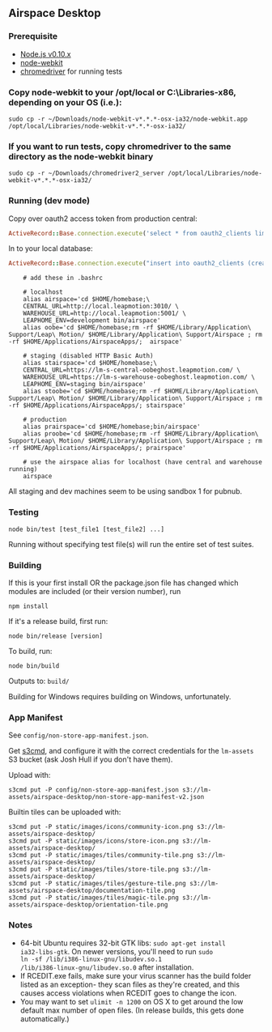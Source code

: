 ## Airspace Desktop

### Prerequisite

- [Node.js v0.10.x](http://nodejs.org/download/)
- [node-webkit](https://github.com/rogerwang/node-webkit#downloads)
- [chromedriver](https://github.com/rogerwang/node-webkit/wiki/chromedriver) for running tests

### Copy node-webkit to your /opt/local or C:\Libraries-x86, depending on your OS (i.e.):

    sudo cp -r ~/Downloads/node-webkit-v*.*.*-osx-ia32/node-webkit.app /opt/local/Libraries/node-webkit-v*.*.*-osx-ia32/

### If you want to run tests, copy chromedriver to the same directory as the node-webkit binary

    sudo cp -r ~/Downloads/chromedriver2_server /opt/local/Libraries/node-webkit-v*.*.*-osx-ia32/

### Running (dev mode)

Copy over oauth2 access token from production central:

```ruby
ActiveRecord::Base.connection.execute('select * from oauth2_clients limit 1').to_a
```

In to your local database:

```ruby
ActiveRecord::Base.connection.execute("insert into oauth2_clients (created_at, updated_at, name, redirect_uri, website, identifier, secret) VALUES (NOW(), NOW(), 'launcher', 'http://local.leapmotion:3010/', 'http://local.leapmotion:3010/', '73fde9aa45ef818ecb137aeacd886253', '8daf22818f30f4a9f86201d1b276b39c')")
```


```
    # add these in .bashrc

    # localhost
    alias airspace='cd $HOME/homebase;\
    CENTRAL_URL=http://local.leapmotion:3010/ \
    WAREHOUSE_URL=http://local.leapmotion:5001/ \
    LEAPHOME_ENV=development bin/airspace'
    alias oobe='cd $HOME/homebase;rm -rf $HOME/Library/Application\ Support/Leap\ Motion/ $HOME/Library/Application\ Support/Airspace ; rm -rf $HOME/Applications/AirspaceApps/;  airspace'

    # staging (disabled HTTP Basic Auth)
    alias stairspace='cd $HOME/homebase;\
    CENTRAL_URL=https://lm-s-central-oobeghost.leapmotion.com/ \
    WAREHOUSE_URL=https://lm-s-warehouse-oobeghost.leapmotion.com/ \
    LEAPHOME_ENV=staging bin/airspace'
    alias stoobe='cd $HOME/homebase;rm -rf $HOME/Library/Application\ Support/Leap\ Motion/ $HOME/Library/Application\ Support/Airspace ; rm -rf $HOME/Applications/AirspaceApps/; stairspace'

    # production
    alias prairspace='cd $HOME/homebase;bin/airspace'
    alias proobe='cd $HOME/homebase;rm -rf $HOME/Library/Application\ Support/Leap\ Motion/ $HOME/Library/Application\ Support/Airspace ; rm -rf $HOME/Applications/AirspaceApps/; prairspace'

    # use the airspace alias for localhost (have central and warehouse running)
    airspace
```

All staging and dev machines seem to be using sandbox 1 for pubnub.

### Testing

    node bin/test [test_file1 [test_file2] ...]

Running without specifying test file(s) will run the entire set of test suites.

### Building

If this is your first install OR the package.json file has changed which modules are included (or their version number), run

    npm install

If it's a release build, first run:

    node bin/release [version]

To build, run:

    node bin/build

Outputs to: <code>build/</code>

Building for Windows requires building on Windows, unfortunately.

### App Manifest

See <code>config/non-store-app-manifest.json</code>.

Get [s3cmd](http://s3tools.org/), and configure it with the correct credentials for
the <code>lm-assets</code> S3 bucket (ask Josh Hull if you don't have them).

Upload with:

    s3cmd put -P config/non-store-app-manifest.json s3://lm-assets/airspace-desktop/non-store-app-manifest-v2.json

Builtin tiles can be uploaded with:

    s3cmd put -P static/images/icons/community-icon.png s3://lm-assets/airspace-desktop/
    s3cmd put -P static/images/icons/store-icon.png s3://lm-assets/airspace-desktop/
    s3cmd put -P static/images/tiles/community-tile.png s3://lm-assets/airspace-desktop/
    s3cmd put -P static/images/tiles/store-tile.png s3://lm-assets/airspace-desktop/
    s3cmd put -P static/images/tiles/gesture-tile.png s3://lm-assets/airspace-desktop/documentation-tile.png
    s3cmd put -P static/images/tiles/magic-tile.png s3://lm-assets/airspace-desktop/orientation-tile.png

### Notes

* 64-bit Ubuntu requires 32-bit GTK libs: <code>sudo apt-get install ia32-libs-gtk</code>. On newer versions,
  you'll need to run <code>sudo ln -sf /lib/i386-linux-gnu/libudev.so.1 /lib/i386-linux-gnu/libudev.so.0</code>
  after installation.
* If RCEDIT.exe fails, make sure your virus scanner has the build folder listed as an exception-
  they scan files as they're created, and this causes access violations when RCEDIT goes to change the icon.
* You may want to set <code>ulimit -n 1200</code> on OS X to get around the low default max number of open files.
  (In release builds, this gets done automatically.)

